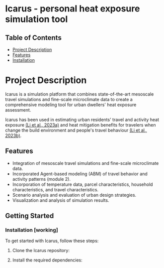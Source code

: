 # Icarus - personal heat exposure simulation tool

## Table of Contents

- [Project Description](#Project_Description)
- [Features](#Features)
- [Installation](#Installation)

# Project Description

Icarus is a simulation platform that combines state-of-the-art mesoscale travel simulations and fine-scale microclimate 
data to create a comprehensive modeling tool for urban dwellers' heat exposure assessment.

Icarus has been used in estimating urban residents' travel and activity heat exposure <a href="https://www.sciencedirect.com/science/article/pii/S1361920922003741"> (Li et al., 2023a)</a>
and heat mitigation benefits for travelers when change the build environment and people's travel behaviour <a href="https://www.frontiersin.org/articles/10.3389/frsc.2023.1129388/full"> (Li et al., 2023b)</a>.

## Features

- Integration of mesoscale travel simulations and fine-scale microclimate data.
- Incorporated Agent-based modeling (ABM) of travel behavior and activity patterns (module 2).
- Incorporation of temperature data, parcel characteristics, household characteristics, and travel characteristics.
- Scenario analysis and evaluation of urban design strategies.
- Visualization and analysis of simulation results.

## Getting Started

### Installation [working]

To get started with Icarus, follow these steps:

1. Clone the Icarus repository:



2. Install the required dependencies:


   
